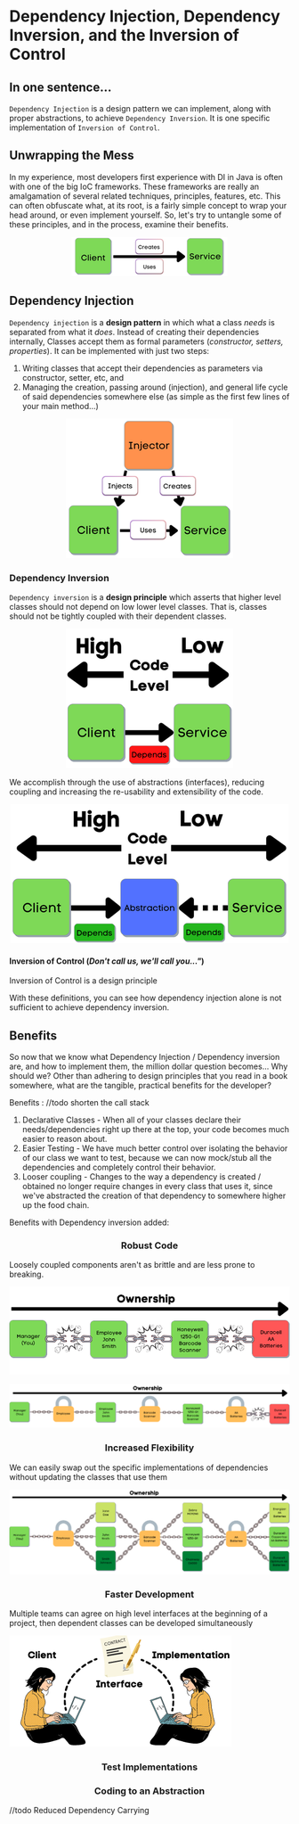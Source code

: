 # Dependency Injection, Dependency Inversion, and the Inversion of Control

## In one sentence...

`Dependency Injection` is a design pattern we can implement, along with proper abstractions, to
achieve `Dependency Inversion`. It is one specific implementation of `Inversion of Control`.

## Unwrapping the Mess

In my experience, most developers first experience with DI in Java is often with one of the big IoC
frameworks. These frameworks are really an amalgamation of several related techniques, principles,
features, etc. This can often obfuscate what, at its root, is a fairly simple concept to wrap your
head around, or even implement yourself. So, let's try to untangle some of these principles, and in
the process, examine their benefits.

<p align="center">
  <img src="src/main/resources/di/withoutdi1.png" alt="Without Dependency Injection">
</p>

## Dependency Injection

`Dependency injection` is a __design pattern__ in which what a class *needs* is separated from what
it
*does*. Instead of creating their dependencies internally, Classes accept them as formal
parameters (_constructor, setters, properties_). It can be implemented with just two steps:

1) Writing classes that accept their dependencies as parameters via constructor, setter, etc, and
2) Managing the creation, passing around (injection), and general life cycle of said dependencies
   somewhere else (as simple as the first few lines of your main method...)

<p align="center">
  <img src="src/main/resources/di/dependencyinjection1.png" alt="With Dependency Injection">
</p>

### Dependency Inversion

`Dependency inversion` is a __design principle__ which asserts that higher level classes should not
depend on low lower level classes. That is, classes should not be tightly coupled with their
dependent classes.

<p align="center">
  <img src="src/main/resources/di/dependencyinversion1.png" alt="Without Dependency Inversion">
</p>

We accomplish through the use of abstractions (interfaces), reducing coupling and increasing the
re-usability and extensibility of the code.

<p align="center">
  <img src="src/main/resources/di/dependencyinversion2.png" alt="With Dependency Inversion">
</p>

#### Inversion of Control (_Don't call us, we'll call you..."_)

Inversion of Control is a design principle

With these definitions, you can see how dependency injection alone is not sufficient to achieve
dependency inversion.

## Benefits

So now that we know what Dependency Injection / Dependency inversion are, and how to implement them,
the million dollar question becomes... Why should we? Other than adhering to design principles that
you read in a book somewhere, what are the tangible, practical benefits for the developer?

Benefits : //todo shorten the call stack

1) Declarative Classes - When all of your classes declare their needs/dependencies right up there at
   the top, your code becomes much easier to reason about.
2) Easier Testing - We have much better control over isolating the behavior of our class we want to
   test, because we can now mock/stub all the dependencies and completely control their behavior.
3) Looser coupling - Changes to the way a dependency is created / obtained no longer require changes
   in every class that uses it, since we've abstracted the creation of that dependency to somewhere
   higher up the food chain.

Benefits with Dependency inversion added:

<h3 style="text-align: center;">Robust Code</h3>

Loosely coupled components aren't as brittle and are less prone to breaking.

![Serial Collection](src/main/resources/di/brittlecode.png "Serial Collection")

![Serial Collection](src/main/resources/di/robustcode.png "Serial Collection")

<h3 style="text-align: center;">Increased Flexibility</h3>

We can easily swap out the specific implementations of dependencies without updating the classes
that use them

![Serial Collection](src/main/resources/di/robustcode2.png "Serial Collection")

<h3 style="text-align: center;">Faster Development</h3>

Multiple teams can agree on high level interfaces at the beginning of a project, then dependent
classes can be developed simultaneously

![Serial Collection](src/main/resources/di/contractspeed.png "Serial Collection")

<h3 style="text-align: center;">Test Implementations</h3>
<h3 style="text-align: center;">Coding to an Abstraction</h3>

//todo Reduced Dependency Carrying
